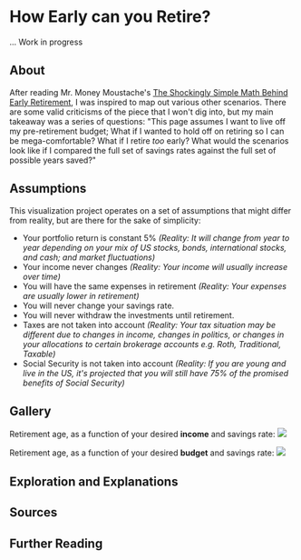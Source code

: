 # How Early can you Retire?

... Work in progress

## About

After reading Mr. Money Moustache's [The Shockingly Simple Math Behind Early Retirement](http://www.mrmoneymustache.com/2012/01/13/the-shockingly-simple-math-behind-early-retirement/), I was inspired to map out various other scenarios. There are some valid criticisms of the piece that I won't dig into, but my main takeaway was a series of questions: "This page assumes I want to live off my pre-retirement budget; What if I wanted to hold off on retiring so I can be mega-comfortable? What if I retire *too* early? What would the scenarios look like if I compared the full set of savings rates against the full set of possible years saved?"

## Assumptions

This visualization project operates on a set of assumptions that might differ from reality, but are there for the sake of simplicity:

* Your portfolio return is constant 5% *(Reality: It will change from year to year depending on your mix of US stocks, bonds, international stocks, and cash; and market fluctuations)*
* Your income never changes *(Reality: Your income will usually increase over time)*
* You will have the same expenses in retirement *(Reality: Your expenses are usually lower in retirement)*
* You will never change your savings rate.
* You will never withdraw the investments until retirement.
* Taxes are not taken into account *(Reality: Your tax situation may be different due to changes in income, changes in politics, or changes in your allocations to certain brokerage accounts e.g. Roth, Traditional, Taxable)*
* Social Security is not taken into account *(Reality: If you are young and live in the US, it's projected that you will still have 75% of the promised benefits of Social Security)*

## Gallery

Retirement age, as a function of your desired **income** and savings rate:
![](https://raw.githubusercontent.com/zonination/retirement/master/income.png)

Retirement age, as a function of your desired **budget** and savings rate:
![](https://raw.githubusercontent.com/zonination/retirement/master/budget.png)

## Exploration and Explanations
## Sources
## Further Reading
